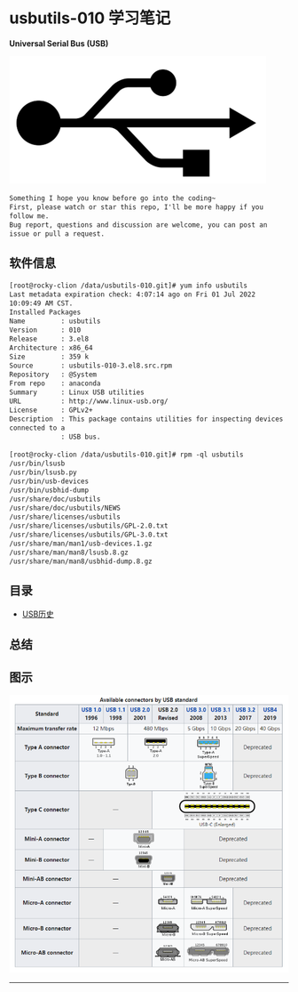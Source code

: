 # usbutils-010 学习笔记

**Universal Serial Bus (USB)**

![20220701_143812_97](image/20220701_143812_97.png)

```
Something I hope you know before go into the coding~
First, please watch or star this repo, I'll be more happy if you follow me.
Bug report, questions and discussion are welcome, you can post an issue or pull a request.
```

## 软件信息

```
[root@rocky-clion /data/usbutils-010.git]# yum info usbutils
Last metadata expiration check: 4:07:14 ago on Fri 01 Jul 2022 10:09:49 AM CST.
Installed Packages
Name         : usbutils
Version      : 010
Release      : 3.el8
Architecture : x86_64
Size         : 359 k
Source       : usbutils-010-3.el8.src.rpm
Repository   : @System
From repo    : anaconda
Summary      : Linux USB utilities
URL          : http://www.linux-usb.org/
License      : GPLv2+
Description  : This package contains utilities for inspecting devices connected to a
             : USB bus.

[root@rocky-clion /data/usbutils-010.git]# rpm -ql usbutils
/usr/bin/lsusb
/usr/bin/lsusb.py
/usr/bin/usb-devices
/usr/bin/usbhid-dump
/usr/share/doc/usbutils
/usr/share/doc/usbutils/NEWS
/usr/share/licenses/usbutils
/usr/share/licenses/usbutils/GPL-2.0.txt
/usr/share/licenses/usbutils/GPL-3.0.txt
/usr/share/man/man1/usb-devices.1.gz
/usr/share/man/man8/lsusb.8.gz
/usr/share/man/man8/usbhid-dump.8.gz
```


## 目录

* [USB历史](docs/USB历史.md)




## 总结




## 图示

![20220701_142903_97](image/20220701_142903_97.png)


---
